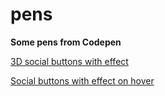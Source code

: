# pens

**Some pens from Codepen**

[3D social buttons with effect](http://codepen.io/mikele/pen/dXqbok)

[Social buttons with effect on hover](http://codepen.io/mikele/pen/pbBXrB)
